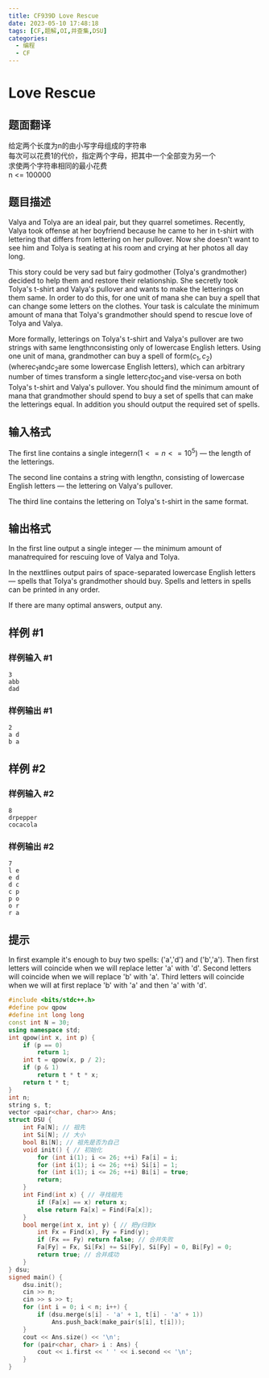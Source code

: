 ```yaml
---
title: CF939D Love Rescue
date: 2023-05-10 17:48:18
tags: [CF,题解,OI,并查集,DSU]
categories:
  - 编程
  - CF
---
```

# Love Rescue

## 题面翻译

给定两个长度为n的由小写字母组成的字符串  
每次可以花费1的代价，指定两个字母，把其中一个全部变为另一个  
求使两个字符串相同的最小花费  
n <= 100000

## 题目描述

Valya and Tolya are an ideal pair, but they quarrel sometimes. Recently, Valya took offense at her boyfriend because he came to her in t-shirt with lettering that differs from lettering on her pullover. Now she doesn't want to see him and Tolya is seating at his room and crying at her photos all day long.

This story could be very sad but fairy godmother (Tolya's grandmother) decided to help them and restore their relationship. She secretly took Tolya's t-shirt and Valya's pullover and wants to make the letterings on them same. In order to do this, for one unit of mana she can buy a spell that can change some letters on the clothes. Your task is calculate the minimum amount of mana that Tolya's grandmother should spend to rescue love of Tolya and Valya.

More formally, letterings on Tolya's t-shirt and Valya's pullover are two strings with same length$n$consisting only of lowercase English letters. Using one unit of mana, grandmother can buy a spell of form$(c_{1},c_{2})$(where$c_{1}$and$c_{2}$are some lowercase English letters), which can arbitrary number of times transform a single letter$c_{1}$to$c_{2}$and vise-versa on both Tolya's t-shirt and Valya's pullover. You should find the minimum amount of mana that grandmother should spend to buy a set of spells that can make the letterings equal. In addition you should output the required set of spells.

## 输入格式

The first line contains a single integer$n$($1<=n<=10^{5}$) — the length of the letterings.

The second line contains a string with length$n$, consisting of lowercase English letters — the lettering on Valya's pullover.

The third line contains the lettering on Tolya's t-shirt in the same format.

## 输出格式

In the first line output a single integer — the minimum amount of mana$t$required for rescuing love of Valya and Tolya.

In the next$t$lines output pairs of space-separated lowercase English letters — spells that Tolya's grandmother should buy. Spells and letters in spells can be printed in any order.

If there are many optimal answers, output any.

## 样例 #1

### 样例输入 #1

```
3
abb
dad
```

### 样例输出 #1

```
2
a d
b a
```

## 样例 #2

### 样例输入 #2

```
8
drpepper
cocacola
```

### 样例输出 #2

```
7
l e
e d
d c
c p
p o
o r
r a
```

## 提示

In first example it's enough to buy two spells: ('a','d') and ('b','a'). Then first letters will coincide when we will replace letter 'a' with 'd'. Second letters will coincide when we will replace 'b' with 'a'. Third letters will coincide when we will at first replace 'b' with 'a' and then 'a' with 'd'.
```cpp
#include <bits/stdc++.h>
#define pow qpow
#define int long long
const int N = 30;
using namespace std;
int qpow(int x, int p) {
	if (p == 0)
		return 1;
	int t = qpow(x, p / 2);
	if (p & 1)
		return t * t * x;
	return t * t;
}
int n;
string s, t;
vector <pair<char, char>> Ans;
struct DSU {
	int Fa[N]; // 祖先
	int Si[N]; // 大小
	bool Bi[N]; // 祖先是否为自己
	void init() { // 初始化
		for (int i(1); i <= 26; ++i) Fa[i] = i;
		for (int i(1); i <= 26; ++i) Si[i] = 1;
		for (int i(1); i <= 26; ++i) Bi[i] = true;
		return;
	}
	int Find(int x) { // 寻找祖先
		if (Fa[x] == x) return x;
		else return Fa[x] = Find(Fa[x]);
	}
	bool merge(int x, int y) { // 把y归到x
		int Fx = Find(x), Fy = Find(y);
		if (Fx == Fy) return false; // 合并失败
		Fa[Fy] = Fx, Si[Fx] += Si[Fy], Si[Fy] = 0, Bi[Fy] = 0;
		return true; // 合并成功
	}
} dsu;
signed main() {
	dsu.init();
	cin >> n;
	cin >> s >> t;
	for (int i = 0; i < n; i++) {
		if (dsu.merge(s[i] - 'a' + 1, t[i] - 'a' + 1))
			Ans.push_back(make_pair(s[i], t[i]));
	}
	cout << Ans.size() << '\n';
	for (pair<char, char> i : Ans) {
		cout << i.first << ' ' << i.second << '\n';
	}
}
```
<script src="https://giscus.app/client.js"
        data-repo="kimi0705/kimi0705.github.io"
        data-repo-id="R_kgDOJfkTvA"
        data-category="Q&A"
        data-category-id="DIC_kwDOJfkTvM4CWmkN"
        data-mapping="pathname"
        data-strict="0"
        data-reactions-enabled="1"
        data-emit-metadata="0"
        data-input-position="bottom"
        data-theme="preferred_color_scheme"
        data-lang="zh-CN"
        data-loading="lazy"
        crossorigin="anonymous"
        async>
</script>
